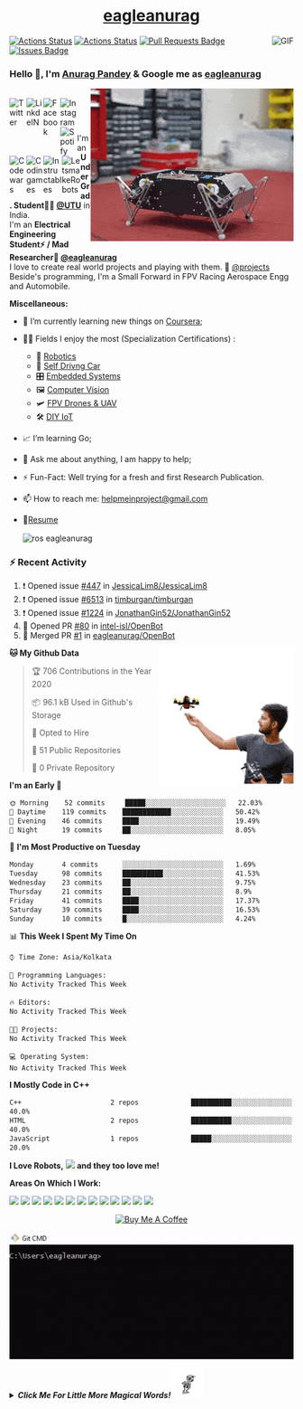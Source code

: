 </div><h1 align="center"><a href="https://eagleanurag.github.io/" target="_blank">eagleanurag</a></h1></div>


<img align="right" alt="GIF" src="https://profile-counter.glitch.me/eagleanurag/count.svg" />


[![Actions Status](https://github.com/eagleanurag/eagleanurag/workflows/wakatime-stats/badge.svg)](https://github.com/eagleanurag/eagleanurag/actions)
[![Actions Status](https://github.com/eagleanurag/eagleanurag/workflows/update-gh-activity/badge.svg)](https://github.com/eagleanurag/eagleanurag/actions)
<a href="https://github.com/eagleanurag/eagleanurag/pulls"><img src="https://img.shields.io/github/issues-pr/eagleanurag/eagleanurag" alt="Pull Requests Badge"/></a>
<a href="https://github.com/eagleanurag/eagleanurag/issues"><img src="https://img.shields.io/github/issues/eagleanurag/eagleanurag" alt="Issues Badge"/></a>

### Hello 👋, I'm [Anurag Pandey](https://eagleanurag.github.io) & Google me as [eagleanurag](https://www.google.com/search?q=eagleanurag)
</a>
<a href="https://eagleanurag.blogspot.com/" target="_blank">
  <img align="right" alt="eagleanurag GIF" src="https://raw.githubusercontent.com/eagleanurag/eagleanurag/master/img/doggo%20jumps.gif" />
</a>

<br/>

<a >
  <img align="left" alt="Twitter" width="30px" src="https://image.flaticon.com/icons/svg/2111/2111703.svg" />
</a>
<a href="https://www.linkedin.com/in/eagleanurag" target="_blank">
  <img align="left" alt="LinkdeIN" width="30px" src="https://image.flaticon.com/icons/svg/2111/2111465.svg" />
</a>
<a href="https://www.facebook.com/eagleanurag" target="_blank">
  <img align="left" alt="Facebook" width="30px" src="https://image.flaticon.com/icons/svg/2111/2111342.svg" />
</a>
<a href="https://www.instagram.com/eagleanurag" target="_blank">
  <img align="left" alt="Instagram" width="30px" src="https://image.flaticon.com/icons/svg/2111/2111421.svg" />
</a>
<a href="https://open.spotify.com/user/11147618695?si=zZFn6uAGRLyoU02lsG50GA" target="_blank">
  <img align="left" alt="Spotify" width="30px" src="https://image.flaticon.com/icons/svg/2111/2111627.svg" />
</a>
<a href="https://www.codewars.com/users/eagleanurag" target="_blank">
  <img align="left" alt="Codewars" width="30px" src="https://image.flaticon.com/icons/svg/993/993515.svg" />
</a>
<a href="https://www.codingame.com/profile/452b06c872f9773a58e7abff97b738a98661992" target="_blank">
  <img align="left" alt="Codingames" width="30px" src="https://image.flaticon.com/icons/svg/2010/2010522.svg" />
</a> 
<a href="https://www.instructables.com/member/eagleanurag/" target="_blank">
  <img align="left" alt="Instructables" width="33px" src="https://user-images.githubusercontent.com/22770735/91797357-fa05cb80-ec3f-11ea-80ff-85239441e1a0.png" />
</a> 
<a href="https://www.robotshop.com/community/user/eagleanurag" target="_blank">
  <img align="left" alt="LetsmakeRobots" width="33px" src="https://user-images.githubusercontent.com/22770735/91797699-d55e2380-ec40-11ea-9435-c24537e613b0.png" />
</a> 


<br /> <br />

I'm an **Under Grad. Student👨‍🎓 [@UTU](https://uktech.ac.in/)** in India. <br />
I'm an **Electrical Engineering Student⚡ / Mad Researcher🤿 [@eagleanurag](https://www.eagleanurag.blogspot.com)**  <br />
I love to create real world projects and playing with them.  📢 [@projects](https://instagram.com/eagleanurag)  <br />
Beside's programming, I'm a Small Forward in FPV Racing Aerospace Engg and Automobile. <br />



  
**Miscellaneous:**
- 📖 I’m currently learning new things on [Coursera](https://www.coursera.org);
- 🤹🏽 Fields I enjoy the most (Specialization Certifications) :
  - 🤖 [Robotics](https://coursera.org/share/a237c8f82d157c1a3c5cd601e1da855f) 
  - 🚜 [Self Drivng Car](https://coursera.org/share/402fe3487673e5484084007a7bb66602)
  - 🎛  [Embedded Systems](https://coursera.org/share/d6b710bd5043dc3297f2f40473d0d4e1)
  - 🖼 [Computer Vision](https://coursera.org/share/60f858b3923d6089999b77303599f758)
  - 🛩️ [FPV Drones & UAV]()
  - 🛠 [DIY IoT](https://coursera.org/share/6db505a2616af40dca190c56600b7e13)
- 📈 I’m learning Go;
- 💬 Ask me about anything, I am happy to help;
- ⚡️ Fun-Fact: Well trying for a fresh and first Research Publication.
- 📫 How to reach me: <helpmeinproject@gmail.com>
- 📝[Resume](https://github.com/eagleanurag/eagleanurag.github.io/raw/master/res/resume_jan20_eng.pdf)

 
  <img align="center" alt="ros eagleanurag" src="https://user-images.githubusercontent.com/22770735/94174166-91161a00-feb2-11ea-9d4c-bd1ec230f5a0.gif" />

 
 

### :zap: Recent Activity

<!--START_SECTION:activity-->
1. ❗️ Opened issue [#447](https://github.com/JessicaLim8/JessicaLim8/issues/447) in [JessicaLim8/JessicaLim8](https://github.com/JessicaLim8/JessicaLim8)
2. ❗️ Opened issue [#6513](https://github.com/timburgan/timburgan/issues/6513) in [timburgan/timburgan](https://github.com/timburgan/timburgan)
3. ❗️ Opened issue [#1224](https://github.com/JonathanGin52/JonathanGin52/issues/1224) in [JonathanGin52/JonathanGin52](https://github.com/JonathanGin52/JonathanGin52)
4. 💪 Opened PR [#80](https://github.com/intel-isl/OpenBot/pull/80) in [intel-isl/OpenBot](https://github.com/intel-isl/OpenBot)
5. 🎉 Merged PR [#1](https://github.com/eagleanurag/OpenBot/pull/1) in [eagleanurag/OpenBot](https://github.com/eagleanurag/OpenBot)
<!--END_SECTION:activity-->

</a>
<a href="https://coursera.org/share/161ae3ce943f2ef62458cb811910ff07" target="_blank">
  <img align="right" alt="GIF" src="https://raw.githubusercontent.com/eagleanurag/eagleanurag/master/img/metyro.gif" />
</a>

<!--START_SECTION:waka-->
**🐱 My Github Data** 

> 🏆 706 Contributions in the Year 2020
 > 
> 📦 96.1 kB Used in Github's Storage 
 > 
> 💼 Opted to Hire
 > 
> 📜 51 Public Repositories
 > 
> 🔑 0 Private Repository 
 > 
**I'm an Early 🐤** 

```text
🌞 Morning    52 commits     █████░░░░░░░░░░░░░░░░░░░░   22.03% 
🌆 Daytime    119 commits    ████████████░░░░░░░░░░░░░   50.42% 
🌃 Evening    46 commits     ████░░░░░░░░░░░░░░░░░░░░░   19.49% 
🌙 Night      19 commits     ██░░░░░░░░░░░░░░░░░░░░░░░   8.05%

```
📅 **I'm Most Productive on Tuesday** 

```text
Monday       4 commits      ░░░░░░░░░░░░░░░░░░░░░░░░░   1.69% 
Tuesday      98 commits     ██████████░░░░░░░░░░░░░░░   41.53% 
Wednesday    23 commits     ██░░░░░░░░░░░░░░░░░░░░░░░   9.75% 
Thursday     21 commits     ██░░░░░░░░░░░░░░░░░░░░░░░   8.9% 
Friday       41 commits     ████░░░░░░░░░░░░░░░░░░░░░   17.37% 
Saturday     39 commits     ████░░░░░░░░░░░░░░░░░░░░░   16.53% 
Sunday       10 commits     █░░░░░░░░░░░░░░░░░░░░░░░░   4.24%

```


📊 **This Week I Spent My Time On** 

```text
⌚︎ Time Zone: Asia/Kolkata

💬 Programming Languages: 
No Activity Tracked This Week

🔥 Editors: 
No Activity Tracked This Week

🐱‍💻 Projects: 
No Activity Tracked This Week

💻 Operating System: 
No Activity Tracked This Week

```

**I Mostly Code in C++** 

```text
C++                      2 repos             ██████████░░░░░░░░░░░░░░░   40.0% 
HTML                     2 repos             ██████████░░░░░░░░░░░░░░░   40.0% 
JavaScript               1 repos             █████░░░░░░░░░░░░░░░░░░░░   20.0%

```



<!--END_SECTION:waka-->





**I Love Robots,** <code><img height="35" src="https://image.flaticon.com/icons/png/512/35/35486.png"></code> **and they too love me!**


**Areas On Which I Work:**  

<code><img height="50" src="https://image.flaticon.com/icons/svg/1596/1596639.svg"></code>
<code><img height="50" src="https://image.flaticon.com/icons/svg/944/944179.svg"></code>
<code><img height="50" src="https://image.flaticon.com/icons/svg/2942/2942156.svg"></code>
<code><img height="50" src="https://image.flaticon.com/icons/svg/2235/2235061.svg"></code>
<code><img height="50" src="https://image.flaticon.com/icons/svg/3003/3003696.svg"></code>
<code><img height="50" src="https://image.flaticon.com/icons/svg/2885/2885535.svg"></code>
<code><img height="50" src="https://image.flaticon.com/icons/svg/3056/3056301.svg"></code>
<code><img height="50" src="https://image.flaticon.com/icons/svg/1680/1680899.svg"></code>
<code><img height="50" src="https://image.flaticon.com/icons/svg/3118/3118399.svg"></code>
<code><img height="50" src="https://cdn.icon-icons.com/icons2/1508/PNG/512/matlab_104289.png"></code>
<code><img height="50" src="https://image.flaticon.com/icons/svg/1628/1628182.svg"></code>
<code><img height="50" src="https://image.flaticon.com/icons/png/512/2085/2085061.png"></code>
<code><img height="50" src="https://image.flaticon.com/icons/svg/2535/2535543.svg"></code>
  

<p align="center">
<a href="https://www.buymeacoffee.com/eagleanurag" target="_blank"><img src="https://cdn.buymeacoffee.com/buttons/default-red.png" alt="Buy Me A Coffee" height="40" width="170" ></a>
</p>


  <img align="center" alt="eagleanurag GIF" src="https://raw.githubusercontent.com/eagleanurag/eagleanurag/master/img/eaglecmd.gif" />



***<details><summary>Click Me For Little More Magical Words!<img height="55" alt="GIF" src="https://raw.githubusercontent.com/eagleanurag/eagleanurag/master/img/robotdance.gif" /></summary>***

  So from the very beginning, I was a bit passionate about robotics related stuff 
  and always wanted to be an Engineer in Defence Services. I love Drones and UAV, 
  as flying FPV Racing Drones is my Hobby. I remember I made nearly hundreds of 
  Electronics, Electrical, Programming, Robotics, Mechanical subjects based projects
  from myself and also for Final Year Students of Engineering. 

  -----

  Professionally I-m good in Arduino Programming and Open-Source Hardware Development. 
  Familiar with the electrical system of two/four-wheel Vehicle. Being FPV pilot I know
  about Drone-UAV Design, Manufacturing and Aeromodeling.


<img align="left" alt="GIF" src="https://raw.githubusercontent.com/eagleanurag/eagleanurag/master/img/ind.gif" />
<img height="225" align="center" alt="GIF" src="https://user-images.githubusercontent.com/22770735/91841125-6fd55b80-ec6f-11ea-93e2-eaeeeab3a512.gif" />
<img align="right" alt="GIF" src="https://raw.githubusercontent.com/eagleanurag/eagleanurag/master/img/ind.gif" />
</details>
